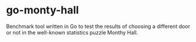 # go-monty-hall
Benchmark tool written in Go to test the results of choosing a different door or not in the well-known statistics puzzle Monthy Hall.
